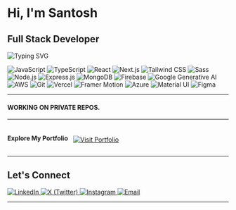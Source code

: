# Hi, I'm Santosh

## Full Stack Developer 


<img src="https://readme-typing-svg.herokuapp.com?font=Fira+Code+Bold&size=24&pause=1000&color=61DAFB&width=500&lines=Code,+Coffee,+Creativity!;One+Commit+at+a+Time" alt="Typing SVG"/>



<p  >
  <img src="https://img.shields.io/badge/JavaScript-F7DF1E?style=flat-square&logo=javascript&logoColor=000" alt="JavaScript"/>
  <img src="https://img.shields.io/badge/TypeScript-3178C6?style=flat-square&logo=typescript&logoColor=white" alt="TypeScript"/>
  <img src="https://img.shields.io/badge/React-61DAFB?style=flat-square&logo=react&logoColor=000" alt="React"/>
  <img src="https://img.shields.io/badge/Next.js-000?style=flat-square&logo=next.js&logoColor=FFF" alt="Next.js"/>
  <img src="https://img.shields.io/badge/TailwindCSS-06B6D4?style=flat-square&logo=tailwindcss&logoColor=white" alt="Tailwind CSS"/>
  <img src="https://img.shields.io/badge/Sass-CC6699?style=flat-square&logo=sass&logoColor=white" alt="Sass"/>
  <img src="https://img.shields.io/badge/Node.js-339933?style=flat-square&logo=node.js&logoColor=white" alt="Node.js"/>
  <img src="https://img.shields.io/badge/Express.js-000000?style=flat-square&logo=express&logoColor=white" alt="Express.js"/>
  <img src="https://img.shields.io/badge/MongoDB-47A248?style=flat-square&logo=mongodb&logoColor=white" alt="MongoDB"/>
  <img src="https://img.shields.io/badge/Firebase-FFCA28?style=flat-square&logo=firebase&logoColor=000" alt="Firebase"/>
  <img src="https://img.shields.io/badge/Google_Generative_AI-4285F4?style=flat-square&logo=google&logoColor=white" alt="Google Generative AI"/>
  <img src="https://img.shields.io/badge/AWS-232F3E?style=flat-square&logo=amazonaws&logoColor=white" alt="AWS"/>
  <img src="https://img.shields.io/badge/Git-F05032?style=flat-square&logo=git&logoColor=white" alt="Git"/>
  <img src="https://img.shields.io/badge/Vercel-000000?style=flat-square&logo=vercel&logoColor=white" alt="Vercel"/>
  <img src="https://img.shields.io/badge/Framer_Motion-0055FF?style=flat-square&logo=framer&logoColor=white" alt="Framer Motion"/>
  <img src="https://img.shields.io/badge/Azure-0078D4?style=flat-square&logo=microsoft-azure&logoColor=white" alt="Azure"/>
  <img src="https://img.shields.io/badge/Material--UI-007FFF?style=flat-square&logo=mui&logoColor=white" alt="Material UI"/>
  <img src="https://img.shields.io/badge/Figma-F24E1E?style=flat-square&logo=figma&logoColor=white" alt="Figma"/>
</p>

---


#### WORKING ON PRIVATE REPOS.
---


<div style="display: flex; align-items: center; gap: 12px;">

  <h4 >Explore My Portfolio</h4>

  <a href="https://www.santoshthapa.xyz" target="_blank">
    <img src="https://img.shields.io/badge/SantoshThapa.xyz-61DAFB?style=for-the-badge&logo=google-chrome&logoColor=black" style="margin-top:7px" alt="Visit Portfolio" />
  </a>

</div>

---



##  Let's Connect

<p  >
  <a href="https://in.linkedin.com/in/santosh986" target="_blank">
    <img src="https://img.shields.io/badge/LinkedIn-0A66C2?style=flat-square&logo=linkedin&logoColor=white" alt="LinkedIn"/>
  </a>
  <a href="https://x.com/SantoshThapa689" target="_blank">
    <img src="https://img.shields.io/badge/X-1DA1F2?style=flat-square&logo=x&logoColor=white" alt="X (Twitter)"/>
  </a>
  <a href="https://www.instagram.com/santoshh689" target="_blank">
    <img src="https://img.shields.io/badge/Instagram-E4405F?style=flat-square&logo=instagram&logoColor=white" alt="Instagram"/>
  </a>
  <a href="mailto:st8493510@gmail.com" target="_blank">
    <img src="https://img.shields.io/badge/Email-D14836?style=flat-square&logo=gmail&logoColor=white" alt="Email"/>
  </a>
</p>

---
